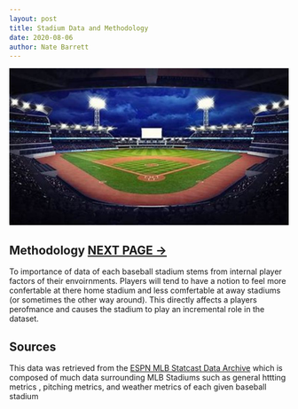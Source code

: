 ```yaml
---
layout: post
title: Stadium Data and Methodology
date: 2020-08-06
author: Nate Barrett
---
```

![a](./images/Stadium0.jpg "a")

## Methodology **[NEXT PAGE ->](./weatherandwind.html "next")**

To importance of data of each baseball stadium stems from internal player factors of their envoirnments. Players will tend to have a notion to feel more confertable at there home stadium and less comfertable at away stadiums (or sometimes the other way around). This directly affects a players perofmance and causes the stadium to play an incremental role in the dataset.

##  Sources

This data was retrieved from the [ESPN MLB Statcast Data Archive](http://www.espn.com/mlb/stats/parkfactor) which is composed of much data surrounding MLB Stadiums such as general httting metrics , pitching metrics, and weather metrics of each given baseball stadium
